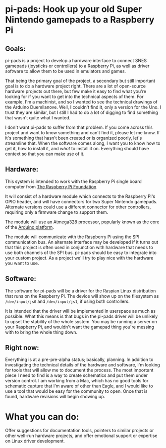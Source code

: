 # pi-pads: Hook up your old Super Nintendo gamepads to a Raspberry Pi

## Goals:


pi-pads is a project to develop a hardware interface to connect SNES gamepads (joysticks or controllers) to a Raspberry Pi, as well as driver software to allow them to be used in emulators and games.

That being the primary goal of the project, a secondary but still important goal is to do a hardware project right.  There are a lot of open-source hardware projects out there, but few make it easy to find what you're looking for if you want to get into the technical aspects of them.  For example, I'm a machinist, and so I wanted to see the technical drawings of the Arduino Duemilanove.  Well, I couldn't find it, only a version for the Uno.  I trust they are similar, but I still I had to do a lot of digging to find something that wasn't quite what I wanted.

I don't want pi-pads to suffer from that problem.  If you come across this project and want to know something and can't find it, please let me know.  If it's something that hasn't been created or is organized poorly, let's streamline that.  When the software comes along, I want you to know how to get it, how to install it, and *what* to install it on.  Everything should have context so that you can make use of it.

## Hardware:


This system is intended to work with the Raspberry Pi single board computer from [The Raspberry Pi Foundation](http://www.raspberrypi.org/).

It will consist of a hardware module which connects to the Raspberry Pi's GPIO header, and will have connectors for two Super Nintendo gamepads.  Alternate versions could use a different connector for other controllers, requiring only a firmware change to support them.

The module will use an Atmega328 processor, popularly known as the core of the [Arduino platform](http://arduino.cc).

The module will communicate with the Raspberry Pi using the SPI communication bus.  An alternate interface may be developed if it turns out that this project is often used in conjunction with hardware that needs to use both channels of the SPI bus.  pi-pads should be easy to integrate into your custom project.  As a project we'll try to play nice with the hardware you want to use.

## Software:

The software for pi-pads will be a driver for the Raspian Linux distribution that runs on the Raspberry Pi.  The device will show up on the filesystem as `/dev/input/js0` and `/dev/input/js1`, if using both controllers.  

It is intended that the driver will be implemented in userspace as much as possible.  What this means is that bugs in the pi-pads driver will be unlikely to upset the stability of the whole system.  You may be running a server on your Raspberry Pi, and wouldn't want the gamepad thing you're messing with to bring the whole thing down.

## Right now:


Everything is at a pre-pre-alpha status; basically, planning.  In addition to investigating the technical details of the hardware and software, I'm looking for tools that will allow me to document the process.  The most important piece I need to find is a way to create schematics and put them under version control.  I am working from a Mac, which has no good tools for schematic capture that I'm aware of other than Eagle, and I would like to use a tool that would be easy for the community to open.  Once that is found, hardware revisions will begin showing up.

# What you can do:


Offer suggestions for documentation tools, pointers to similar projects or other well-run hardware projects, and offer emotional support or expertise on Linux driver development.
